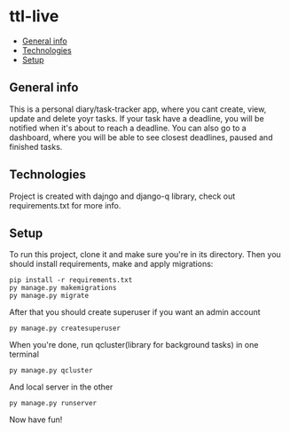 # ttl-live
* [General info](#general-info)
* [Technologies](#technologies)
* [Setup](#setup)

## General info
This is a personal diary/task-tracker app, where you cant create, view, update and delete yoyr tasks.
If your task have a deadline, you will be notified when it's about to reach a deadline.
You can also go to a dashboard, where you will be able to see closest deadlines, paused and finished tasks.
	
## Technologies
Project is created with dajngo and django-q library, check out requirements.txt for more info.
	
## Setup
To run this project, clone it and make sure you're in its directory.
Then you should install requirements, make and apply migrations:

```
pip install -r requirements.txt
py manage.py makemigrations
py manage.py migrate
```

After that you should create superuser if you want an admin account

```
py manage.py createsuperuser
```

When you're done, run qcluster(library for background tasks) in one terminal

```
py manage.py qcluster
```
And local server in the other
```
py manage.py runserver
```

Now have fun!
